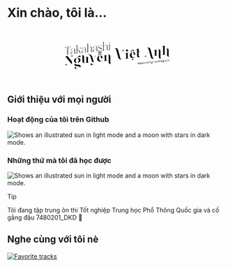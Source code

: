 <!--https://repobeats.axiom.co/api/embed/b8a59d63070b4186fc1af22c77c5d784d2306be8.svg-->

# Xin chào, tôi là...

<picture>
  <source media="(prefers-color-scheme: dark)" srcset="https://raw.githubusercontent.com/TakahashiNguyen/TakahashiNguyen/output/greeting-dark.gif">
  <img alt="Shows an illustrated sun in light mode and a moon with stars in dark mode." src="https://raw.githubusercontent.com/TakahashiNguyen/TakahashiNguyen/output/greeting.gif">
</picture>

## Giới thiệu với mọi người

### Hoạt động của tôi trên Github

<picture>
  <source media="(prefers-color-scheme: dark)" srcset="https://raw.githubusercontent.com/TakahashiNguyen/TakahashiNguyen/output/stats-dark.svg">
  <img alt="Shows an illustrated sun in light mode and a moon with stars in dark mode." src="https://raw.githubusercontent.com/TakahashiNguyen/TakahashiNguyen/output/stats.svg">
</picture>

### Những thứ mà tôi đã học được

<picture>
  <source media="(prefers-color-scheme: dark)" srcset="https://skillicons.dev/icons?i=github%2Cvscode%2Cdocker%2Ccloudflare%2Cpy%2Cvim%2Ccpp%2Cnestjs%2Cnodejs%2Candroidstudio%2Clinux%2Cwindows%2Cmysql">
  <img alt="Shows an illustrated sun in light mode and a moon with stars in dark mode." src="https://skillicons.dev/icons?i=github,vscode,docker,cloudflare,py,vim,cpp,nestjs,nodejs,androidstudio,linux,windows,mysql&theme=light">
</picture>

> [!TIP]
> Tôi đang tập trung ôn thi Tốt nghiệp Trung học Phổ Thông Quốc gia và cố gắng đậu 7480201_DKD 🥰

## Nghe cùng với tôi nè

[![Favorite tracks](https://data-card-for-spotify.herokuapp.com/api/card?user_id=31qy6z7gz35jc5yccywp6eyumuxy&hide_title=true)](#nhạc-tôi-thích-nè)

<!---
  Tạm biệt Github README và takahashi.github.io trong 3 tháng nha!
  Tập trung thi Học Kì, Tốt Nghiệp THPT Quốc Gia và Đánh giá Năng lực đợt hai thôi.
-->
